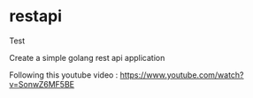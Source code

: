 # restapi

Test

Create a simple golang rest api application

Following this youtube video : https://www.youtube.com/watch?v=SonwZ6MF5BE
